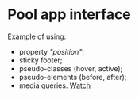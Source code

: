 # Pool app interface
Example of using:
+ property *"position"*;
+ sticky footer;
+ pseudo-classes (hover, active);
+ pseudo-elements (before, after);
+ media queries.
[Watch](https://deborodina.github.io/pool-app-interface/)
